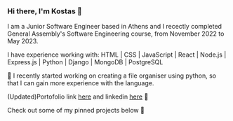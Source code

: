 ### Hi there, I'm Kostas  👋

I am a Junior Software Engineer based in Athens and I recectly completed General Assembly's Software Engineering course, from November 2022 to May 2023.

I have experience working with: HTML | CSS | JavaScript | React | Node.js | Express.js | Python | Django | MongoDB | PostgreSQL

🔭 I recently started working on creating a file organiser using python, so that I can gain more experience with the language.

(Updated)Portofolio link [here](https://kostas-fergadis.netlify.app/) and linkedin [here](https://www.linkedin.com/in/kostas-fergadis/) 🙂

Check out some of my pinned projects below 🌱
<!--
**Stylok5/Stylok5** is a ✨ _special_ ✨ repository because its `README.md` (this file) appears on your GitHub profile.

Here are some ideas to get you started:

- 🔭 I’m currently working on ...
- 🌱 I’m currently learning ...
- 👯 I’m looking to collaborate on ...
- 🤔 I’m looking for help with ...
- 💬 Ask me about ...
- 📫 How to reach me: ...
- 😄 Pronouns: ...
- ⚡ Fun fact: ...
-->

